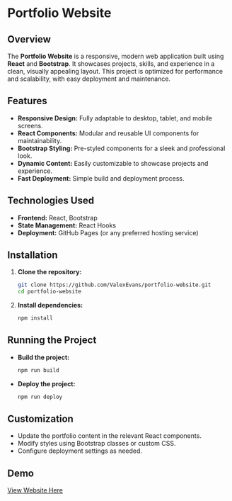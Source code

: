 # Portfolio Website  

## Overview  
The **Portfolio Website** is a responsive, modern web application built using **React** and **Bootstrap**. It showcases projects, skills, and experience in a clean, visually appealing layout. This project is optimized for performance and scalability, with easy deployment and maintenance.  

## Features  
- **Responsive Design:** Fully adaptable to desktop, tablet, and mobile screens.  
- **React Components:** Modular and reusable UI components for maintainability.  
- **Bootstrap Styling:** Pre-styled components for a sleek and professional look.  
- **Dynamic Content:** Easily customizable to showcase projects and experience.  
- **Fast Deployment:** Simple build and deployment process.  

## Technologies Used  
- **Frontend:** React, Bootstrap  
- **State Management:** React Hooks  
- **Deployment:** GitHub Pages (or any preferred hosting service)  

## Installation  

1. **Clone the repository:**  
   ```bash
   git clone https://github.com/ValexEvans/portfolio-website.git
   cd portfolio-website
   ```  

2. **Install dependencies:**  
   ```bash
   npm install
   ```  

## Running the Project  

- **Build the project:**  
  ```bash
  npm run build
  ```  

- **Deploy the project:**  
  ```bash
  npm run deploy
  ```  

## Customization  
- Update the portfolio content in the relevant React components.  
- Modify styles using Bootstrap classes or custom CSS.  
- Configure deployment settings as needed.  

## Demo  
[View Website Here](https://valexevans.github.io/portfolio-website/)